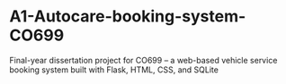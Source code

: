 # A1-Autocare-booking-system-CO699
Final-year dissertation project for CO699 – a web-based vehicle service booking system built with Flask, HTML, CSS, and SQLite
